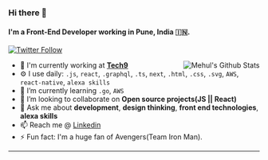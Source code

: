 ### Hi there 👋

#### I'm a Front-End Developer working in Pune, India :india:.

<p>
  <a href="https://twitter.com/mehulcse">
    <img alt="Twitter Follow" src="https://img.shields.io/twitter/follow/mehulcse?style=for-the-badge">
  </a>
</p>

<a href="https://github.com/mehulcse"><img align="right" alt="Mehul's Github Stats" src="https://github-readme-stats.vercel.app/api?username=mehulcse&show_icons=true&hide_border=true&count_private=true&include_all_commits=true&theme=graywhite" /></a>

- 🏢 I'm currently working at [**Tech9**](https://tech9.com/)
- ⚙️ I use daily: `.js`, `react`, `.graphql`, `.ts`, `next`, `.html`, `.css`, `.svg`, `AWS`, `react-native`, `alexa skills`
- 🌱 I’m currently learning `.go`, `AWS`
- 👯 I’m looking to collaborate on **Open source projects(JS || React)**
- 💬 Ask me about **development**, **design thinking**, **front end technologies**, **alexa skills**
- 📫 Reach me @ [Linkedin](https://www.linkedin.com/in/mehulcse/)
- ⚡ Fun fact: I'm a huge fan of Avengers(Team Iron Man). 

---
